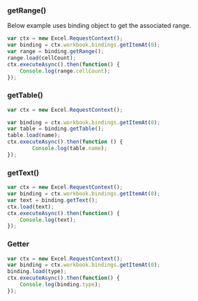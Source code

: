 
### getRange()
Below example uses binding object to get the associated range.

```js
var ctx = new Excel.RequestContext();
var binding = ctx.workbook.bindings.getItemAt(0);
var range = binding.getRange();
range.load(cellCount);
ctx.executeAsync().then(function() {
	Console.log(range.cellCount);
});
```

### getTable()
```js
var ctx = new Excel.RequestContext();

var binding = ctx.workbook.bindings.getItemAt(0);
var table = binding.getTable();
table.load(name);
ctx.executeAsync().then(function () {
		Console.log(table.name);
});
```

### getText()

```js
var ctx = new Excel.RequestContext();
var binding = ctx.workbook.bindings.getItemAt(0);
var text = binding.getText();
ctx.load(text);
ctx.executeAsync().then(function() {
	Console.log(text);
});
```

### Getter 

```js
var ctx = new Excel.RequestContext();
var binding = ctx.workbook.bindings.getItemAt(0);
binding.load(type);
ctx.executeAsync().then(function() {
	Console.log(binding.type);
});
```
